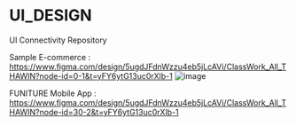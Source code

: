 # UI_DESIGN
UI Connectivity Repository 

Sample E-commerce :  https://www.figma.com/design/5ugdJFdnWzzu4eb5jLcAVi/ClassWork_All_THAWIN?node-id=0-1&t=yFY6ytG13uc0rXlb-1
![image](https://github.com/user-attachments/assets/d727d264-955e-4e2b-b11c-33b6e614233a)



FUNITURE Mobile App : https://www.figma.com/design/5ugdJFdnWzzu4eb5jLcAVi/ClassWork_All_THAWIN?node-id=30-2&t=yFY6ytG13uc0rXlb-1
